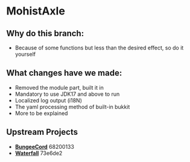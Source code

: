 MohistAxle
==========

Why do this branch:
------
* Because of some functions but less than the desired effect, so do it yourself

What changes have we made:
------
* Removed the module part, built it in
* Mandatory to use JDK17 and above to run
* Localized log output (i18N)
* The yaml processing method of built-in bukkit
* More to be explained

Upstream Projects
------
* [**BungeeCord**](https://github.com/SpigotMC/BungeeCord.git) 68200133
* [**Waterfall**](https://github.com/PaperMC/Waterfall.git) 73e6de2
